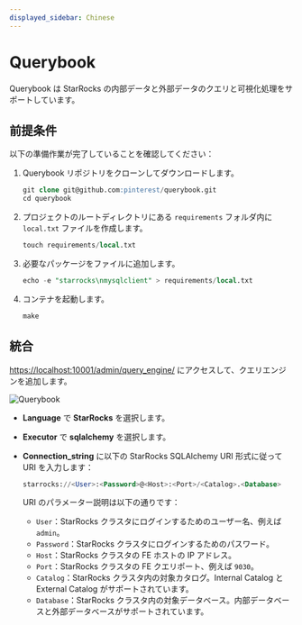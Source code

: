```yaml
---
displayed_sidebar: Chinese
---
```


# Querybook

Querybook は StarRocks の内部データと外部データのクエリと可視化処理をサポートしています。

## 前提条件

以下の準備作業が完了していることを確認してください：

1. Querybook リポジトリをクローンしてダウンロードします。

   ```SQL
   git clone git@github.com:pinterest/querybook.git
   cd querybook
   ```

2. プロジェクトのルートディレクトリにある `requirements` フォルダ内に `local.txt` ファイルを作成します。

   ```SQL
   touch requirements/local.txt
   ```

3. 必要なパッケージをファイルに追加します。

   ```SQL
   echo -e "starrocks\nmysqlclient" > requirements/local.txt 
   ```

4. コンテナを起動します。

   ```SQL
   make
   ```

## 統合

[https://localhost:10001/admin/query_engine/](https://localhost:10001/admin/query_engine/) にアクセスして、クエリエンジンを追加します。

![Querybook](../../assets/BI_querybook_1.png)

- **Language** で **StarRocks** を選択します。
- **Executor** で **sqlalchemy** を選択します。
- **Connection_string** に以下の StarRocks SQLAlchemy URI 形式に従って URI を入力します：

  ```SQL
  starrocks://<User>:<Password>@<Host>:<Port>/<Catalog>.<Database>
  ```

  URI のパラメーター説明は以下の通りです：

  - `User`：StarRocks クラスタにログインするためのユーザー名、例えば `admin`。
  - `Password`：StarRocks クラスタにログインするためのパスワード。
  - `Host`：StarRocks クラスタの FE ホストの IP アドレス。
  - `Port`：StarRocks クラスタの FE クエリポート、例えば `9030`。
  - `Catalog`：StarRocks クラスタ内の対象カタログ。Internal Catalog と External Catalog がサポートされています。
  - `Database`：StarRocks クラスタ内の対象データベース。内部データベースと外部データベースがサポートされています。
